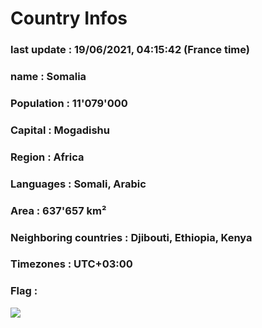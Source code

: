 # Country  Infos
### last update : 19/06/2021, 04:15:42 (France time)

### name : Somalia
### Population : 11'079'000
### Capital : Mogadishu
### Region : Africa
### Languages : Somali, Arabic
### Area : 637'657 km²
### Neighboring countries : Djibouti, Ethiopia, Kenya
### Timezones : UTC+03:00

### Flag :
![](https://restcountries.eu/data/som.svg)